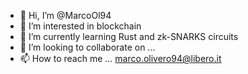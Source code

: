 - 👋 Hi, I’m @MarcoOl94
- 👀 I’m interested in blockchain
- 🌱 I’m currently learning Rust and zk-SNARKS circuits
- 💞️ I’m looking to collaborate on ...
- 📫 How to reach me ... marco.olivero94@libero.it

<!---
MarcoOl94/MarcoOl94 is a ✨ special ✨ repository because its `README.md` (this file) appears on your GitHub profile.
You can click the Preview link to take a look at your changes.
--->

